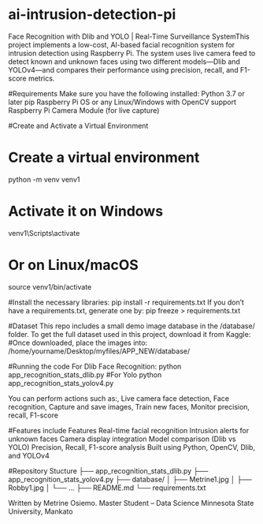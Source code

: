 # ai-intrusion-detection-pi
Face Recognition with Dlib and YOLO | Real-Time Surveillance SystemThis project implements a low-cost, AI-based facial recognition system for intrusion detection using Raspberry Pi. The system uses live camera feed to detect known and unknown faces using two different models—Dlib and YOLOv4—and compares their performance using precision, recall, and F1-score metrics.

#Requirements
Make sure you have the following installed:
Python 3.7 or later
pip
Raspberry Pi OS or any Linux/Windows with OpenCV support
Raspberry Pi Camera Module (for live capture)


#Create and Activate a Virtual Environment
# Create a virtual environment
python -m venv venv1
# Activate it on Windows
venv1\Scripts\activate
# Or on Linux/macOS
source venv1/bin/activate

#Install the necessary libraries:
pip install -r requirements.txt
If you don’t have a requirements.txt, generate one by:
pip freeze > requirements.txt

#Dataset
This repo includes a small demo image database in the /database/ folder.
To get the full dataset used in this project, download it from Kaggle:
#Once downloaded, place the images into:
/home/yourname/Desktop/myfiles/APP_NEW/database/

#Running the code For Dlib Face Recognition:
python app_recognition_stats_dlib.py
#For Yolo
python app_recognition_stats_yolov4.py



You can perform actions such as:, Live camera face detection, Face recognition, Capture and save images, Train new faces, Monitor precision, recall, F1-score

#Features include 
Features
Real-time facial recognition
Intrusion alerts for unknown faces
Camera display integration
Model comparison (Dlib vs YOLO)
Precision, Recall, F1-score analysis
Built using Python, OpenCV, Dlib, and YOLOv4


#Repository Stucture
├── app_recognition_stats_dlib.py
├── app_recognition_stats_yolov4.py
├── database/
│   ├── Metrine1.jpg
│   ├── Robby1.jpg
│   └── ...
├── README.md
└── requirements.txt

Written by 
Metrine Osiemo.
Master Student – Data Science
Minnesota State University, Mankato


